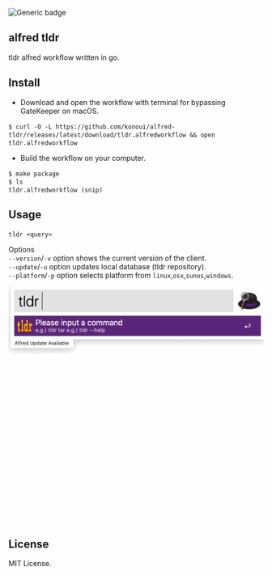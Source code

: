 ![Generic badge](https://github.com/konoui/alfred-tldr/workflows/test/badge.svg)

## alfred tldr
tldr alfred workflow written in go.

## Install
- Download and open the workflow with terminal for bypassing GateKeeper on macOS.
```
$ curl -O -L https://github.com/konoui/alfred-tldr/releases/latest/download/tldr.alfredworkflow && open tldr.alfredworkflow
```

- Build the workflow on your computer.
```
$ make package
$ ls
tldr.alfredworkflow (snip)
```

## Usage
`tldr <query>`

Options   
`--version`/`-v` option shows the current version of the client.   
`--update`/`-u` option updates local database (tldr repository).  
`--platform`/`-p` option selects platform from `linux`,`osx`,`sunos`,`windows`.  

![alfred-tldr](./alfred-tldr.gif)

## License
MIT License.
